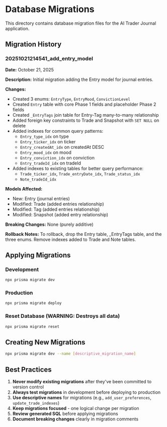 # Database Migrations

This directory contains database migration files for the AI Trader Journal application.

## Migration History

### 20251021214541_add_entry_model

**Date:** October 21, 2025

**Description:** Initial migration adding the Entry model for journal entries.

**Changes:**
- Created 3 enums: `EntryType`, `EntryMood`, `ConvictionLevel`
- Created `Entry` table with core Phase 1 fields and placeholder Phase 2 fields
- Created `_EntryTags` join table for Entry-Tag many-to-many relationship
- Added foreign key constraints to Trade and Snapshot with `SET NULL` on delete
- Added indexes for common query patterns:
  - `Entry_type_idx` on type
  - `Entry_ticker_idx` on ticker
  - `Entry_createdAt_idx` on createdAt DESC
  - `Entry_mood_idx` on mood
  - `Entry_conviction_idx` on conviction
  - `Entry_tradeId_idx` on tradeId
- Added indexes to existing tables for better query performance:
  - `Trade_ticker_idx`, `Trade_entryDate_idx`, `Trade_status_idx`
  - `Note_tradeId_idx`

**Models Affected:**
- New: Entry (journal entries)
- Modified: Trade (added entries relationship)
- Modified: Tag (added entries relationship)
- Modified: Snapshot (added entry relationship)

**Breaking Changes:** None (purely additive)

**Rollback Notes:** To rollback, drop the Entry table, _EntryTags table, and the three enums. Remove indexes added to Trade and Note tables.

## Applying Migrations

### Development
```bash
npx prisma migrate dev
```

### Production
```bash
npx prisma migrate deploy
```

### Reset Database (WARNING: Destroys all data)
```bash
npx prisma migrate reset
```

## Creating New Migrations

```bash
npx prisma migrate dev --name [descriptive_migration_name]
```

## Best Practices

1. **Never modify existing migrations** after they've been committed to version control
2. **Always test migrations** in development before deploying to production
3. **Use descriptive names** for migrations (e.g., `add_user_preferences`, `update_trade_indexes`)
4. **Keep migrations focused** - one logical change per migration
5. **Review generated SQL** before applying migrations
6. **Document breaking changes** clearly in migration comments
